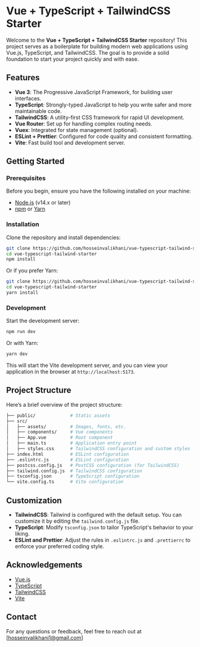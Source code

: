 # Vue + TypeScript + TailwindCSS Starter

Welcome to the **Vue + TypeScript + TailwindCSS Starter** repository! This project serves as a boilerplate for building modern web applications using Vue.js, TypeScript, and TailwindCSS. The goal is to provide a solid foundation to start your project quickly and with ease.

## Features

- **Vue 3**: The Progressive JavaScript Framework, for building user interfaces.
- **TypeScript**: Strongly-typed JavaScript to help you write safer and more maintainable code.
- **TailwindCSS**: A utility-first CSS framework for rapid UI development.
- **Vue Router**: Set up for handling complex routing needs.
- **Vuex**: Integrated for state management (optional).
- **ESLint + Prettier**: Configured for code quality and consistent formatting.
- **Vite**: Fast build tool and development server.

## Getting Started

### Prerequisites

Before you begin, ensure you have the following installed on your machine:

- [Node.js](https://nodejs.org/en/) (v14.x or later)
- [npm](https://www.npmjs.com/) or [Yarn](https://yarnpkg.com/)

### Installation

Clone the repository and install dependencies:

```bash
git clone https://github.com/hosseinvalikhani/vue-typescript-tailwind-starter.git
cd vue-typescript-tailwind-starter
npm install
```

Or if you prefer Yarn:

```bash
git clone https://github.com/hosseinvalikhani/vue-typescript-tailwind-starter.git
cd vue-typescript-tailwind-starter
yarn install
```

### Development

Start the development server:

```bash
npm run dev
```

Or with Yarn:

```bash
yarn dev
```

This will start the Vite development server, and you can view your application in the browser at `http://localhost:5173`.

## Project Structure

Here’s a brief overview of the project structure:

```bash
├── public/             # Static assets
├── src/
│   ├── assets/         # Images, fonts, etc.
│   ├── components/     # Vue components
│   ├── App.vue         # Root component
│   ├── main.ts         # Application entry point
│   ├── styles.css      # TailwindCSS configuration and custom styles
├── index.html          # ESLint configuration
├── .eslintrc.js        # ESLint configuration
├── postcss.config.js   # PostCSS configuration (for TailwindCSS)
├── tailwind.config.js  # TailwindCSS configuration
├── tsconfig.json       # TypeScript configuration
└── vite.config.ts      # Vite configuration
```

## Customization

- **TailwindCSS**: Tailwind is configured with the default setup. You can customize it by editing the `tailwind.config.js` file.
- **TypeScript**: Modify `tsconfig.json` to tailor TypeScript's behavior to your liking.
- **ESLint and Prettier**: Adjust the rules in `.eslintrc.js` and `.prettierrc` to enforce your preferred coding style.

## Acknowledgements

- [Vue.js](https://vuejs.org/)
- [TypeScript](https://www.typescriptlang.org/)
- [TailwindCSS](https://tailwindcss.com/)
- [Vite](https://vitejs.dev/)

## Contact

For any questions or feedback, feel free to reach out at [hosseinvalikhani1@gmail.com]
